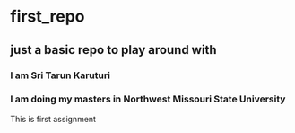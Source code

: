 # first_repo
## just a basic repo to play around with
### I am Sri Tarun Karuturi 
### I am doing my masters in Northwest Missouri State University
This is first assignment
